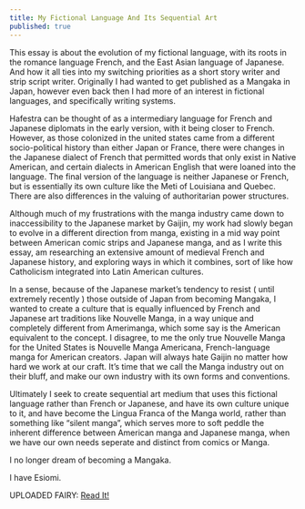 ```yaml
---
title: My Fictional Language And Its Sequential Art
published: true
---
```

This essay is about the evolution of my fictional language, with its roots in the romance language French, and the East Asian language of Japanese. And how it all ties into my switching priorities as a short story writer and strip script writer. Originally I had wanted to get published as a Mangaka in Japan, however even back then I had more of an interest in fictional languages, and specifically writing systems.

Hafestra can be thought of as a intermediary language for French and Japanese diplomats in the early version, with it being closer to French. However, as those colonized in the united states came from a different socio-political history than either Japan or France, there were changes in the Japanese dialect of French that permitted words that only exist in Native American, and certain dialects in American English that were loaned into the language. The final version of the language is neither Japanese or French, but is essentially its own culture like the Meti of Louisiana and Quebec. There are also differences in the valuing of authoritarian power structures.

Although much of my frustrations with the manga industry came down to inaccessibility to the Japanese market by Gaijin, my work had slowly began to evolve  in a different direction from manga, existing in a mid way point between American comic strips and Japanese manga, and as I write this essay, am researching an extensive amount of medieval French and Japanese history, and exploring ways in which it combines, sort of like how Catholicism integrated into Latin American cultures.

In a sense, because of the Japanese market’s tendency to resist ( until extremely recently ) those outside of Japan from becoming Mangaka, I wanted to create a culture that is equally influenced by French and Japanese art traditions like Nouvelle Manga, in a way unique and completely different from Amerimanga, which some say is the American equivalent to the concept. I disagree, to me the only true Nouvelle Manga for the United States is Nouvelle Manga Americana, French-language manga for American creators. Japan will always hate Gaijin no matter how hard we work at our craft. It’s time that we call the Manga industry out on their bluff, and make our own industry with its own forms and conventions.

Ultimately I seek to create sequential art medium that uses this fictional language rather than French or Japanese, and have its own culture unique to it, and have become the Lingua Franca of the Manga world, rather than something like “silent manga”, which serves more to soft peddle the inherent difference between American manga and Japanese manga, when we have our own needs seperate and distinct from comics or Manga.

I no longer dream of becoming a Mangaka.

I have Esiomi.

UPLOADED FAIRY: <a href="http://uploadedfairy.thecomicseries.com/comics/">Read It!</a>
